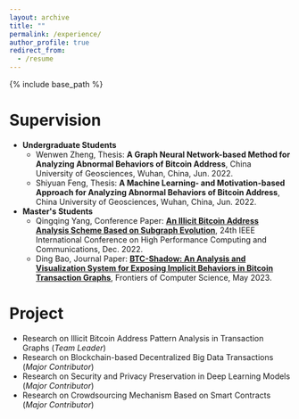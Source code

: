 ```yaml
---
layout: archive
title: ""
permalink: /experience/
author_profile: true
redirect_from:
  - /resume
---
```


{% include base_path %}

# Supervision

* **Undergraduate Students**
  * Wenwen Zheng, Thesis: **A Graph Neural Network-based Method for Analyzing Abnormal Behaviors of Bitcoin Address**, China University of Geosciences, Wuhan, China, Jun. 2022.
  * Shiyuan Feng, Thesis: **A Machine Learning- and Motivation-based Approach for Analyzing Abnormal Behaviors of Bitcoin Address**, China University of Geosciences, Wuhan, China, Jun. 2022.
* **Master's Students**
  * Qingqing Yang, Conference Paper: **[An Illicit Bitcoin Address Analysis Scheme Based on Subgraph Evolution](https://doi.org/10.1109/HPCC-DSS-SmartCity-DependSys57074.2022.00116)**, 24th IEEE International Conference on High Performance Computing and Communications, Dec. 2022.
  * Ding Bao, Journal Paper: **[BTC-Shadow: An Analysis and Visualization System for Exposing Implicit Behaviors in Bitcoin Transaction Graphs](https://doi.org/10.1007/s11704-023-2531-0)**, Frontiers of Computer Science, May 2023.

# Project

* Research on Illicit Bitcoin Address Pattern Analysis in Transaction Graphs (*Team Leader*)<br /> 
* Research on Blockchain-based Decentralized Big Data Transactions (*Major Contributor*)<br /> 
* Research on Security and Privacy Preservation in Deep Learning Models (*Major Contributor*)<br /> 
* Research on Crowdsourcing Mechanism Based on Smart Contracts (*Major Contributor*)

<!-- # Intership -->


  

